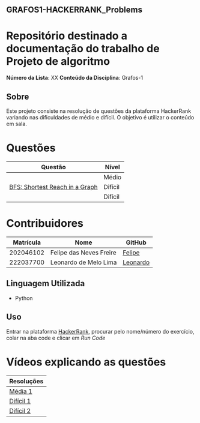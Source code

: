 ## GRAFOS1-HACKERRANK_Problems

# Repositório destinado a documentação do trabalho de Projeto de algoritmo

**Número da Lista**: XX
**Conteúdo da Disciplina**: Grafos-1

## Sobre

Este projeto consiste na resolução de questões da plataforma HackerRank variando nas dificuldades de médio e difícil. O objetivo é utilizar o conteúdo em sala.

# Questões

<center>

</head>
<body>

<table>
    <thead>
        <tr>
            <th>Questão</th>
            <th>Nível</th>
        </tr>
    </thead>
    <tbody>
        <tr>
            <td><a href="" target="_blank"></td>
            <td>Médio</td>
        </tr>
        <tr>
            <td><a href="https://www.hackerrank.com/challenges/ctci-bfs-shortest-reach/problem" target="_blank">BFS: Shortest Reach in a Graph</td>
            <td>Difícil</td>
        </tr>
        <tr>
            <td><a href="" target="_blank"></td>
            <td>Difícil</td>
        </tr>
    </tbody>
</table>

</body>
</html>

</center>

# Contribuidores

<center>

</head>
<body>

<table>
    <thead>
        <tr>
            <th>Matrícula</th>
            <th>Nome</th>
            <th>GitHub</th>
        </tr>
    </thead>
    <tbody>
        <tr>
            <td>202046102</td>
            <td>Felipe das Neves Freire</td>
            <td><a href="https://github.com/FelipeFreire-gf" target="_blank">Felipe</a></td>
        </tr>
        <tr>
            <td>222037700</td>
            <td>Leonardo de Melo Lima</td>
            <td><a href="https://github.com/leozinlima" target="_blank">Leonardo</a></td>
        </tr>
    </tbody>
</table>

</body>
</html>

</center>

## Linguagem Utilizada

- Python

## Uso

Entrar na plataforma [HackerRank](https://www.hackerrank.com/dashboard), procurar pelo nome/número do exercício, colar na aba code e clicar em _Run Code_

# Vídeos explicando as questões


</head>
<body>

<table>
    <thead>
        <tr>
            <th>Resoluções</th>
        </tr>
    </thead>
    <tbody>
        <tr>
            <td><a href="" target="_blank">Média 1</a></td>
        </tr>
        <tr>
            <td><a href="" target="_blank">Difícil 1</a></td>
        </tr>
        <tr>
            <td><a href="" target="_blank">Difícil 2</a></td>
        </tr>
    </tbody>
</table>

</body>
</html>